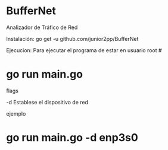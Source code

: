 # BufferNet
Analizador de Tráfico de Red


Instalación:
go get -u github.com/junior2pp/BufferNet

Ejecucion:
Para ejecutar el programa de estar en usuario root #

# go run main.go


flags 

-d	Establese el dispositivo de red 

ejemplo 

# go run main.go -d enp3s0